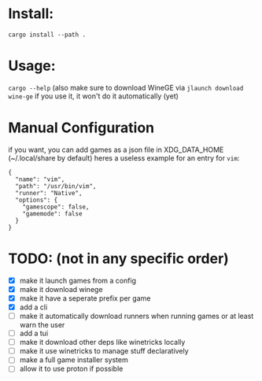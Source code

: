 # Install:
`cargo install --path .`
# Usage:
`cargo --help`
(also make sure to download WineGE via `jlaunch download wine-ge` if you use it, it won't do it automatically (yet)
# Manual Configuration
if you want, you can add games as a json file in XDG_DATA_HOME (~/.local/share by default)
heres a useless example for an entry for `vim`:
```
{
  "name": "vim",
  "path": "/usr/bin/vim",
  "runner": "Native",
  "options": {
    "gamescope": false,
    "gamemode": false
  }
}
```
# TODO: (not in any specific order)
- [x] make it launch games from a config 
- [x] make it download winege
- [x] make it have a seperate prefix per game
- [x] add a cli
- [ ] make it automatically download runners when running games or at least warn the user
- [ ] add a tui
- [ ] make it download other deps like winetricks locally
- [ ] make it use winetricks to manage stuff declaratively
- [ ] make a full game installer system
- [ ] allow it to use proton if possible
